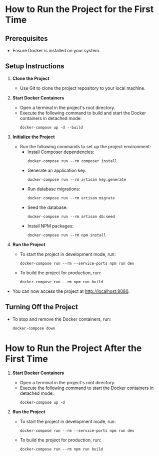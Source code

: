 # How to Run the Project for the First Time

## Prerequisites

- Ensure Docker is installed on your system.

## Setup Instructions

1. **Clone the Project**
    - Use Git to clone the project repository to your local machine.

2. **Start Docker Containers**
    - Open a terminal in the project's root directory.
    - Execute the following command to build and start the Docker containers in detached mode:
      ```
      docker-compose up -d --build
      ```

3. **Initialize the Project**
    - Run the following commands to set up the project environment:
      - Install Composer dependencies:
        ```
        docker-compose run --rm composer install
        ```
      - Generate an application key:
        ```
        docker-compose run --rm artisan key:generate
        ```
      - Run database migrations:
        ```
        docker-compose run --rm artisan migrate
        ```
      - Seed the database:
        ```
        docker-compose run --rm artisan db:seed
        ```
      - Install NPM packages:
        ```
        docker-compose run --rm npm install
        ```

4. **Run the Project**
    - To start the project in development mode, run:
      ```
      docker-compose run --rm --service-ports npm run dev
      ```
    - To build the project for production, run:
      ```
      docker-compose run --rm npm run build
      ```

- You can now access the project at [http://localhost:8080](http://localhost:8080).

## Turning Off the Project

- To stop and remove the Docker containers, run:
  ```
  docker-compose down
  ```

# How to Run the Project After the First Time

1. **Start Docker Containers**
    - Open a terminal in the project's root directory.
    - Execute the following command to start the Docker containers in detached mode:
      ```
      docker-compose up -d
      ```

2. **Run the Project**
    - To start the project in development mode, run:
      ```
      docker-compose run --rm --service-ports npm run dev
      ```
    - To build the project for production, run:
      ```
      docker-compose run --rm npm run build
      ```